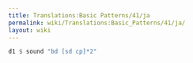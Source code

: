 ```yaml
---
title: Translations:Basic Patterns/41/ja
permalink: wiki/Translations:Basic_Patterns/41/ja/
layout: wiki
---
```


``` Haskell
d1 $ sound "bd [sd cp]*2"
```

